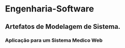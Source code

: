 # Engenharia-Software
## Artefatos de Modelagem de Sistema. 
### Aplicação para um Sistema Medico Web
